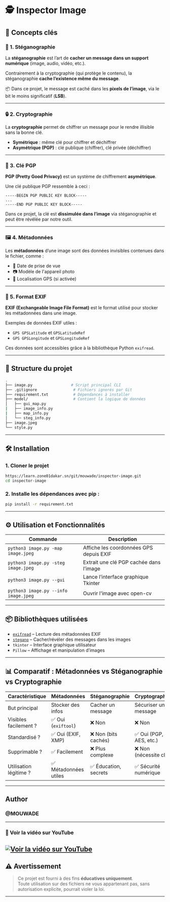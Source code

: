# 🕵️ Inspector Image

## 🔐 Concepts clés

### 🧠 1. Stéganographie

La **stéganographie** est l’art de **cacher un message dans un support numérique** (image, audio, vidéo, etc.).

Contrairement à la cryptographie (qui protège le contenu), la stéganographie **cache l’existence même du message**.

📦 Dans ce projet, le message est caché dans les **pixels de l’image**, via le bit le moins significatif (**LSB**).

---

### 🔒 2. Cryptographie

La **cryptographie** permet de chiffrer un message pour le rendre illisible sans la bonne clé.

- **Symétrique** : même clé pour chiffrer et déchiffrer
- **Asymétrique (PGP)** : clé publique (chiffrer), clé privée (déchiffrer)

---

### 🔏 3. Clé PGP

**PGP (Pretty Good Privacy)** est un système de chiffrement **asymétrique**.

Une clé publique PGP ressemble à ceci :

```
-----BEGIN PGP PUBLIC KEY BLOCK-----
...
-----END PGP PUBLIC KEY BLOCK-----
```
Dans ce projet, la clé est **dissimulée dans l’image** via stéganographie et peut être révélée par notre outil.

---

### 🖼️ 4. Métadonnées

Les **métadonnées** d’une image sont des données invisibles contenues dans le fichier, comme :

- 📅 Date de prise de vue
- 📷 Modèle de l'appareil photo
- 📍 Localisation GPS (si activée)

---

### 🧾 5. Format EXIF

**EXIF (Exchangeable Image File Format)** est le format utilisé pour stocker les métadonnées dans une image.

Exemples de données EXIF utiles :

- `GPS GPSLatitude` et `GPSLatitudeRef`
- `GPS GPSLongitude` et `GPSLongitudeRef`

Ces données sont accessibles grâce à la bibliothèque Python `exifread`.

---


## 📁 Structure du projet

```bash
.
├── image.py                 # Script principal CLI
├── .gitignore                # Fichiers ignorés par Git
├── requirement.txt           # Dépendances à installer
├── model/                    # Contient la logique de données
│   ├── gui_map.py
|   ├── image_info.py
|   ├── map_info.py
│   └── steg_info.py
├── image.jpeg
└── style.py

```

---

## 🛠️ Installation

### 1. Cloner le projet

```bash
https://learn.zone01dakar.sn/git/mouwade/inspector-image.git
cd inspector-image
```

### 2. Installe les dépendances avec pip :

```bash
pip install -r requirement.txt
```

---

## ⚙️ Utilisation et Fonctionnalités

| Commande                        | Description |
|----------------------------------|-------------|
| `python3 image.py -map image.jpeg`| Affiche les coordonnées GPS depuis EXIF |
| `python3 image.py -steg image.jpeg`| Extrait une clé PGP cachée dans l’image |
| `python3 image.py --gui`         | Lance l’interface graphique Tkinter |
| `python3 image.py --info image.jpeg`      | Ouvrir l'image avec open-cv |

---

## 📦 Bibliothèques utilisées

- [`exifread`](https://github.com/ianare/exif-py) – Lecture des métadonnées EXIF
- [`stegano`](https://github.com/cedricbonhomme/Stegano) – Cacher/révéler des messages dans les images
- `tkinter` – Interface graphique utilisateur
- `Pillow` – Affichage et manipulation d’images

---

## 📊 Comparatif : Métadonnées vs Stéganographie vs Cryptographie

| Caractéristique        | Métadonnées          | Stéganographie           | Cryptographie           |
|------------------------|----------------------|---------------------------|--------------------------|
| But principal          | Stocker des infos     | Cacher un message        | Sécuriser un message     |
| Visibles facilement ?  | ✅ Oui (`exiftool`)   | ❌ Non                    | ❌ Non                   |
| Standardisé ?          | ✅ Oui (EXIF, XMP)    | ❌ Non (bits cachés)      | ✅ Oui (PGP, AES, etc.)  |
| Supprimable ?          | ✅ Facilement         | ❌ Plus complexe          | ❌ Non (nécessite clé)   |
| Utilisation légitime ? | ✅ Métadonnées utiles | ✅ Éducation, secrets     | ✅ Sécurité numérique     |

---

## Author
### @MOUWADE

---
### 🔗 Voir la vidéo sur YouTube
[![Voir la vidéo sur YouTube](https://img.youtube.com/vi/uGmQcJAI0g0/maxresdefault.jpg)](https://youtu.be/uGmQcJAI0g0?si=SDokrxgkYjPjhMsU)
---

## ⚠️ Avertissement

> Ce projet est fourni à des fins **éducatives uniquement**.  
> Toute utilisation sur des fichiers ne vous appartenant pas, sans autorisation explicite, pourrait violer la loi.

---

